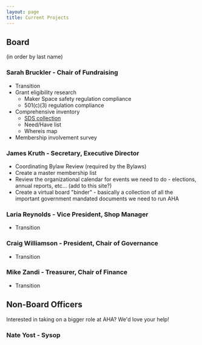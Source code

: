 ```yaml
---
layout: page
title: Current Projects
---
```


## Board

(in order by last name)

### Sarah Bruckler - Chair of Fundraising

* Transition
* Grant eligibility research
  * Maker Space safety regulation compliance
  * 501(c)(3) regulation compliance
* Comprehensive inventory
  * [SDS collection](https://www.osha.gov/Publications/OSHA3514.html)
  * Need/Have list
  * Whereis map
* Membership involvement survey

### James Kruth - Secretary, Executive Director

* Coordinating Bylaw Review (required by the Bylaws)
* Create a master membership list
* Review the organizational calendar for events we need to do - elections, annual reports, etc... (add to this site?)
* Create a virtual board "binder" - basically a collection of all the important government mandated documents we need to run AHA

### Laria Reynolds - Vice President, Shop Manager

* Transition

### Craig Williamson - President, Chair of Governance

* Transition

### Mike Zandi - Treasurer, Chair of Finance

* Transition

## Non-Board Officers

Interested in taking on a bigger role at AHA? We'd love your help!

### Nate Yost - Sysop
